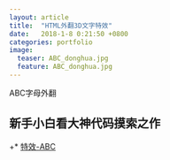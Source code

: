 ```yaml
---
layout: article
title:  "HTML外翻3D文字特效"
date:   2018-1-8 0:21:50 +0800
categories: portfolio
image:
  teaser: ABC_donghua.jpg
  feature: ABC_donghua.jpg 
---
```

ABC字母外翻

## 新手小白看大神代码摸索之作
 
+* [特效-ABC](https://vivianting.github.io/portfolio/ABC_donghua/index.html)